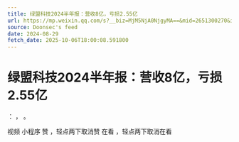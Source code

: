 ```yaml
---
title: 绿盟科技2024半年报：营收8亿，亏损2.55亿
url: https://mp.weixin.qq.com/s?__biz=MjM5NjA0NjgyMA==&mid=2651300270&idx=1&sn=b7924c2dfa5611129bec6c77897e7945
source: Doonsec's feed
date: 2024-08-29
fetch_date: 2025-10-06T18:00:08.591800
---
```


# 绿盟科技2024半年报：营收8亿，亏损2.55亿

：
，
。

视频
小程序
赞
，轻点两下取消赞
在看
，轻点两下取消在看